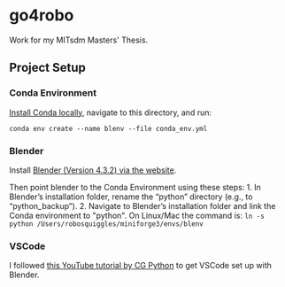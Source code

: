 # go4robo

Work for my MITsdm Masters' Thesis.

## Project Setup

### Conda Environment

[Install Conda locally](https://docs.conda.io/projects/conda/en/latest/user-guide/install/index.html), navigate to this directory, and run:

`conda env create --name blenv --file conda_env.yml`

### Blender

Install [Blender (Version 4.3.2) via the website](https://www.blender.org/download/).

Then point blender to the Conda Environment using these steps:
    1. In Blender’s installation folder, rename the “python” directory (e.g., to “python_backup”).
    2. Navigate to Blender’s installation folder and link the Conda environment to "python". On Linux/Mac the command is: `ln -s python /Users/robosquiggles/miniforge3/envs/blenv`

### VSCode

I followed [this YouTube tutorial by CG Python](https://www.youtube.com/watch?v=_0srGXAzBZE) to get VSCode set up with Blender.
